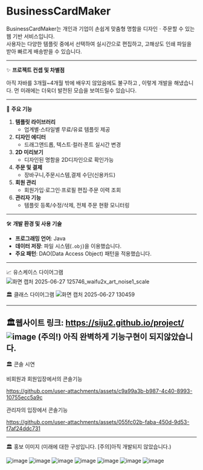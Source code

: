 # BusinessCardMaker

BusinessCardMaker는 개인과 기업이 손쉽게 맞춤형 명함을 디자인ㆍ주문할 수 있는 웹 기반 서비스입니다.  
사용자는 다양한 템플릿 중에서 선택하여 실시간으로 편집하고, 고해상도 인쇄 파일을 받아 빠르게 배송받을 수 있습니다.

---

✨ **프로젝트 컨셉 및 차별점**  

아직 자바를 3개월~4개월 밖에 배우지 않았음에도 불구하고 , 이렇게 개발을 해냈습니다.
먼 미래에는 더욱더 발전된 모습을 보여드릴수 있습니다.

---

🌟 **주요 기능**  
1. **템플릿 라이브러리**  
   - 업계별·스타일별 무료/유료 템플릿 제공  
2. **디자인 에디터**  
   - 드래그앤드롭, 텍스트·컬러·폰트 실시간 변경  
3. **2D 미리보기**  
   - 디자인된 명함을 2D디자인으로 확인가능  
4. **주문 및 결제**  
   - 장바구니,주문시스템,결제 수단(신용카드)  
5. **회원 관리**  
   - 회원가입·로그인·프로필 편집·주문 이력 조회  
6. **관리자 기능**  
   - 템플릿 등록/수정/삭제, 전체 주문 현황 모니터링  

---

🛠️ **개발 환경 및 사용 기술**  
- **프로그래밍 언어**: Java 
- **데이터 저장**: 파일 시스템(`.obj`)을 이용했습니다.  
- **주요 패턴**: DAO(Data Access Object) 패턴을 적용했습니다.

---

📈 유스케이스 다이어그램
![화면 캡처 2025-06-27 125746_waifu2x_art_noise1_scale](https://github.com/user-attachments/assets/06eb4803-8a93-43f2-a377-07556a4e7847)


🏛️ 클래스 다이어그램
![화면 캡처 2025-06-27 130459](https://github.com/user-attachments/assets/924146e4-ff1d-4c04-92b7-67a1e763da94)

---

🏛️웹사이트
링크: https://siju2.github.io/project/
![image](https://github.com/user-attachments/assets/a661adb8-5350-4ca1-8f04-23d67d6c78a9)
(주의!) 아직 완벽하게 기능구현이 되지않았습니다.
---

🏛️ 콘솔 시연

비회원과 회원입장에서의 콘솔기능


https://github.com/user-attachments/assets/c9a99a3b-b987-4c40-8993-10755ecc5a9c


관리자의 입장에서 콘솔기능

https://github.com/user-attachments/assets/055fc02b-faba-450d-9d53-f7af24ddc731

---


🏛️ 홍보 이미지
(미래에 대한 구성입니다. [주의]아직 개발되지 않았습니다.)

![image](https://github.com/user-attachments/assets/f1348d2b-58ac-458b-962e-cd4dd0f057d5)
![image](https://github.com/user-attachments/assets/5c848694-f23c-4d19-a5e9-d0e45dd0ad63)
![image](https://github.com/user-attachments/assets/c7ddb1c1-5263-47b1-bce8-d166daaa2c99)
![image](https://github.com/user-attachments/assets/df29459f-2e34-419f-b583-6ddffd00beed)
![image](https://github.com/user-attachments/assets/88505d40-13d5-4647-a1f3-cd689a2aa28a)
![image](https://github.com/user-attachments/assets/0712d9f9-653b-4179-8231-f7754193a49b)
![image](https://github.com/user-attachments/assets/27eb643a-47a8-4df3-9b23-1840600d5c33)







